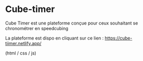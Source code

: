 # Cube-timer
Cube Timer est une plateforme conçue pour ceux souhaitant se chronométrer en speedcubing

La plateforme est dispo en cliquant sur ce lien : https://cube-tiimer.netlify.app/

(html / css / js)

